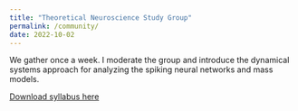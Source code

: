 ```yaml
---
title: "Theoretical Neuroscience Study Group"
permalink: /community/
date: 2022-10-02
---
```


We gather once a week. I moderate the group and introduce the dynamical systems approach for analyzing the spiking neural networks and mass models. 

[Download syllabus here](http://aesagtekin.github.io/files/syllabus.pdf)
